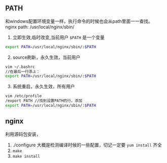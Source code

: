 ## PATH
和windows配置环境变量一样，执行命令的时候也会从path里面一一查找。
nginx path: /usr/local/nginx/sbin/
1. 立即生效,临时改变,当前用户 `$PATH` 是一个变量
```bash
export PATH=/usr/local/nginx/sbin/:$PATH
```
2. source刷新，永久生效，当前用户
```bash
vim ~/.bashrc 
//在最后一行添上：
export PATH=/usr/local/nginx/sbin/:$PATH
```
3. 系统重启，永久生效，所有用户
```bash
vim /etc/profile
/export PATH //找到设置PATH的行，添加
export PATH=/usr/local/nginx/sbin/:$PATH
```
## nginx
利用源码包安装，
1. ./configure 大概是检测编译时候的一些配置，切记一定要 `yum install` 齐全
2.  `make`
3. `make install`
